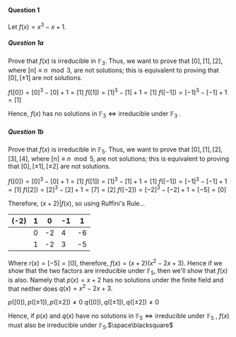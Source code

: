 #### Question 1

Let $f(x) = x^{3}-x+1$.

##### Question 1a

Prove that $f(x)$ is irreducible in $\mathbb{F}_{3}$. Thus, we want to prove that $[0],[1],[2]$, where $[n]\equiv n\mod{3}$, are not solutions; this is equivalent to proving that $[0],[\pm1]$ are not solutions.

$f([0])=[0]^3-[0]+1=[1]$
$f([1])=[1]^3-[1]+1=[1]$
$f([-1])=[-1]^3-[-1]+1=[1]$

Hence, $f(x)$ has no solutions in $\mathbb{F}_{3}\iff\text{irreducible under }\mathbb{F}_3$ .
##### Question 1b

Prove that $f(x)$ is irreducible in $\mathbb{F}_{5}$. Thus, we want to prove that $[0],[1],[2],[3],[4]$, where $[n]\equiv n\mod{5}$, are not solutions; this is equivalent to proving that $[0],[\pm1],[\pm2]$ are not solutions.

$f([0])=[0]^3-[0]+1=[1]$
$f([1])=[1]^3-[1]+1=[1]$
$f([-1])=[-1]^3-[-1]+1=[1]$
$f([2])=[2]^3-[2]+1=[7]=[2]$
$f([-2])=[-2]^3-[-2]+1=[-5]=[0]$

Therefore, $(x+2)|f(x)$, so using Ruffini's Rule...

| (-2) | 1   | 0   | -1  | 1   |
| ---- | --- | --- | --- | --- |
|      | 0   | -2  | 4   | -6  |
|      | 1   | -2  | 3   | -5  | 

Where $r(x)=[-5]=[0]$, therefore, $f(x)=(x+2)(x^2-2x+3)$. Hence if we show that the two factors are irreducible under $\mathbb{F}_{5}$, then we'll show that $f(x)$ is also. Namely that $p(x)=x+2$ has no solutions under the finite field and that neither does $q(x)=x^2-2x+3$.

$p([0]),p([\pm1]),p([\pm2])\ne0$
$q([0]),q([\pm1]),q([\pm2])\ne0$

Hence, if $p(x)$ and $q(x)$ have no solutions in $\mathbb{F}_{5}\iff\text{irreducible under }\mathbb{F}_5$ , $f(x)$ must also be irreducible under $\mathbb{F}_{5}$.$\space\blacksquare$
